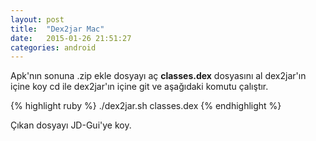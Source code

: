 ```yaml
---
layout: post
title:  "Dex2jar Mac"
date:   2015-01-26 21:51:27
categories: android
---
```


Apk'nın sonuna .zip ekle dosyayı aç <b>classes.dex</b> dosyasını al dex2jar'ın içine koy cd ile dex2jar'ın içine git ve aşağıdaki komutu çalıştır.

{% highlight ruby %}
./dex2jar.sh classes.dex
{% endhighlight %}

Çıkan dosyayı JD-Gui'ye koy.